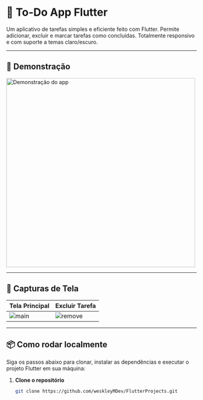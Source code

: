 # 📝 To-Do App Flutter

Um aplicativo de tarefas simples e eficiente feito com Flutter. Permite adicionar, excluir e marcar tarefas como concluídas. Totalmente responsivo e com suporte a temas claro/escuro.

---

## 🎥 Demonstração

<p align="left">
  <img src="https://github.com/user-attachments/assets/bc9603d5-a99b-48cf-8e9d-e8e52d7b7af8" alt="Demonstração do app" height="500"/>
</p>

---

## 📸 Capturas de Tela

| Tela Principal | Excluir Tarefa |
|----------------|------------------|
| ![main](https://drive.google.com/uc?export=view&id=1-Fwuifxacs_CiWsDPgZTxKHnDdULMD84) | ![remove](https://drive.google.com/uc?export=view&id=1-AnXmzBTOn33aini0jwoUT4bPEmfXeQe) |

---

## 📦 Como rodar localmente

Siga os passos abaixo para clonar, instalar as dependências e executar o projeto Flutter em sua máquina:

1. **Clone o repositório**
   ```bash
   git clone https://github.com/weskleyMDev/FlutterProjects.git
